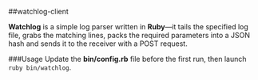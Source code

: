 ##watchlog-client

**Watchlog** is a simple log parser written in **Ruby**—it tails the specified log file, grabs the matching lines, packs the required parameters into a JSON hash and sends it to the receiver with a POST request.

###Usage
Update the **bin/config.rb** file before the first run, then launch `ruby bin/watchlog`.
